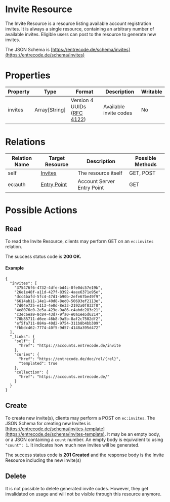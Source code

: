 # Invite Resource

The Invite Resource is a resource listing available account registration invites.
It is always a single resource, containing an arbitrary number of available invites. Eligible users can post to the resource to generate new invites.

The JSON Schema is [https://entrecode.de/schema/invites](https://entrecode.de/schema/invites)

# Properties

| Property | Type | Format | Description | Writable |
|----------|------|--------|-------------|----------|
|invites| Array[String] | Version 4 UUIDs ([RFC 4122](http://tools.ietf.org/html/rfc4122))| Available invite codes | No |

# Relations

| Relation Name | Target Resource | Description |Possible Methods |
|---------------|-----------------|-------------|-----------------|
| self          | [Invites](#)| The resource itself | GET, POST |
| ec:auth       | [Entry Point](./auth/#entry-point)| Account Server Entry Point | GET |

# Possible Actions

## Read

To read the Invite Resource, clients may perform GET on an `ec:invites` relation.

The success status code is **200 OK.**


#### Example
```
{
  "invites": [
    "375476f6-4732-4dfe-bd4c-0fe0dc57e19b",
    "26e1e48f-a11d-427f-8392-4aee6371e95e",
    "dcc4bafd-5fc4-47d1-b90b-2efe67be49f9",
    "6614ab11-14e1-40d8-8ed0-50693ef2113e",
    "7d04e725-e113-4e0d-8e33-2192a0f832f0",
    "4e8076c0-2e5a-423e-9a86-c4abdc283c21",
    "c3ec6ea9-8c84-43d7-9fa0-e0a1ee5d6214",
    "70b85711-d6ee-46b8-9a5b-8af2c7502df2",
    "ef5fa711-884a-40d2-9754-311b8b4bb309",
    "fbbdc462-7774-40f5-9d57-4148a395d472"
  ],
  "_links": {
    "self": {
      "href": "https://accounts.entrecode.de/invite
    },
    "curies": {
      "href": "https://entrecode.de/doc/rel/{rel}",
      "templated": true
    },
    "collection": {
      "href": "https://accounts.entrecode.de/"
    }
  }
}
```


## Create

To create new invite(s), clients may perform a POST on `ec:invites`. The JSON Schema for creating new Invites is [https://entrecode.de/schema/invites-template](https://entrecode.de/schema/invites-template). It may be an empty body, or a JSON containing a `count` number. An empty body is equivalent to using `"count": 1`. It indicates how much new invites will be generated.

The success status code is **201 Created** and the response body is the Invite Resource including the new invite(s)

## Delete

It is not possible to delete generated invite codes. However, they get invalidated on usage and will not be visible through this resource anymore.
